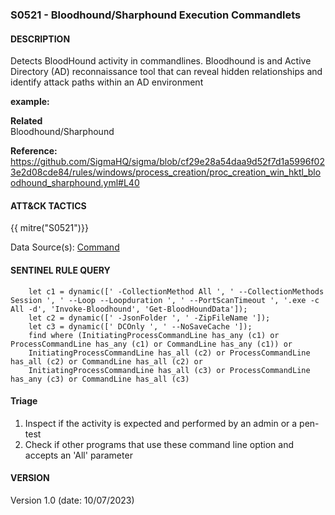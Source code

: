 ### S0521 - Bloodhound/Sharphound Execution Commandlets 


####  DESCRIPTION  
Detects BloodHound activity in commandlines. Bloodhound is and Active Directory (AD) reconnaissance tool that can reveal hidden relationships and identify attack paths within an AD environment    

**example:**  
 


**Related**  
Bloodhound/Sharphound       


**Reference:**  
https://github.com/SigmaHQ/sigma/blob/cf29e28a54daa9d52f7d1a5996f023e2d08cde84/rules/windows/process_creation/proc_creation_win_hktl_bloodhound_sharphound.yml#L40     


####  ATT&CK TACTICS  
{{ mitre("S0521")}}    

Data Source(s): [Command](https://attack.mitre.org/datasources/DS001/)


#### SENTINEL RULE QUERY   

~~~
	let c1 = dynamic([' -CollectionMethod All ', ' --CollectionMethods Session ', ' --Loop --Loopduration ', ' --PortScanTimeout ', '.exe -c All -d', 'Invoke-Bloodhound', 'Get-BloodHoundData']);
    let c2 = dynamic([' -JsonFolder ', ' -ZipFileName ']);
    let c3 = dynamic([' DCOnly ', ' --NoSaveCache ']);
    find where (InitiatingProcessCommandLine has_any (c1) or ProcessCommandLine has_any (c1) or CommandLine has_any (c1)) or 
    InitiatingProcessCommandLine has_all (c2) or ProcessCommandLine has_all (c2) or CommandLine has_all (c2) or 
    InitiatingProcessCommandLine has_all (c3) or ProcessCommandLine has_any (c3) or CommandLine has_all (c3)   
~~~


#### Triage  

1. Inspect if the activity is expected and performed by an admin or a pen-test  
2. Check if other programs that use these command line option and accepts an 'All' parameter 


#### VERSION  
Version 1.0 (date: 10/07/2023)  
